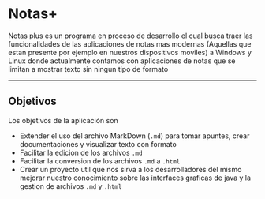 # Notas+
Notas plus es un programa en proceso de desarrollo el cual busca traer las funcionalidades de las aplicaciones de notas mas modernas (Aquellas que estan presente por ejemplo en nuestros dispositivos moviles) a Windows y Linux donde actualmente contamos con aplicaciones de notas que se limitan a mostrar texto sin ningun tipo de formato
****
## Objetivos
Los objetivos de la aplicación son
- Extender el uso del archivo MarkDown (```.md```) para tomar apuntes, crear documentaciones y visualizar texto con formato
- Facilitar la edicion de los archivos ```.md```
- Facilitar la conversion de los archivos ```.md``` a ```.html```
- Crear un proyecto util que nos sirva a los desarrolladores del mismo mejorar nuestro conocimiento sobre las interfaces graficas de java y la gestion de archivos ```.md``` y ```.html```

  
